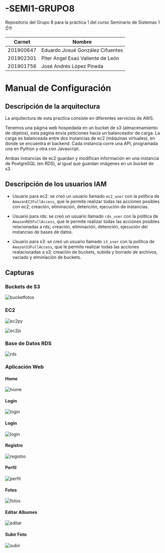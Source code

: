 # -SEMI1-GRUPO8
Repositorio del Grupo 8 para la práctica 1 del curso Seminario de Sistemas 1 ☝️🤓

 **Carnet** | **Nombre** |
| ------ | ------ |
| 201900647 | Eduardo Josué González Cifuentes |
| 201902301 | Piter Angel Esaú Valiente de León |
| 201901756 | José Andrés López Pineda |



# Manual de Configuración

## Descripción de la arquitectura

La arquitectura de esta practica consiste en diferentes servicios de AWS.

Tenemos una página web hospedada en un bucket de s3 (almacenamiento de
objetos), esta página envía peticiones hacia un balanceador de carga.
La carga es balanceada entre dos instancias de ec2 (máquinas virtuales), en
donde se encuentra el backend. Cada instancia corre una API, programada una en
Python y otra con Javascript. 

Ambas instancias de ec2 guardan y modifican información en una instancia de
PostgreSQL (en RDS), al igual que guardan imágenes en un bucket de s3.

## Descripción de los usuarios IAM

* Usuario para ec2: se creó un usuario llamado `ec2_user` con la política de
  `AmazonEC2FullAccess`, que le permite realizar todas las acciones posibles
  con ec2; creación, eliminación, detención, ejecución de instancias.

* Usuario para rds: se creó un usuario llamado `rds_user` con la política de
  `AmazonRDSFullAccess`, que le permite realizar todas las acciones posibles
  relacionadas a rds; creación, eliminación, detención, ejecución del
  instancias de bases de datos.

* Usuario para s3: se creó un usuario llamado `s3_user` con la política de
  `AmazonS3FullAccess`, que le permite realizar todas las acciones
  realacionadas a s3; creación de buckets, subida y borrado de archivos,
  vaciado y elminiación de buckets.

## Capturas

### Buckets de S3

![bucketfotos](./img/bucket_fotos.png)

### EC2

![ec2py](./img/ec2py.png)

![ec2js](./img/ec2js.png)

### Base de Datos RDS

![rds](./img/rds.png)

### Aplicación Web
#### Home
![home](./img/home.png)

#### Login
![login](./img/login.png)

#### Login
![login](./imgdoc/faceid.png)

#### Registro
![registro](./img/editarperfil.png)

#### Perfil
![perfil](./img/perfil.png)

#### Fotos
![fotos](./img/fotos.png)

#### Editar Albumes
![editar](./img/editar.png)

#### Subir Foto
![subir](./img/subirfoto.png)


